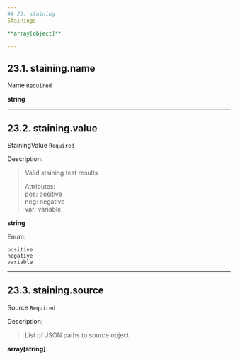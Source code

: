 ```yaml
---
## 23. staining
Stainings  

**array[object]**

---
```

## 23.1. staining.name
Name  `Required`

**string**

---
## 23.2. staining.value
StainingValue  `Required`

Description:
> Valid staining test results  
>
> Attributes:  
>     pos: positive  
>     neg: negative  
>     var: variable  

**string**

Enum:

	positive
	negative
	variable

---
## 23.3. staining.source
Source  `Required`

Description:
> List of JSON paths to source object  

**array[string]**
